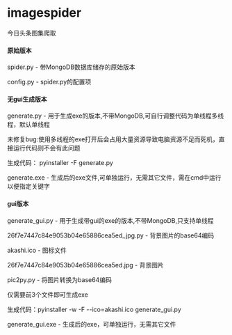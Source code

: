 # imagespider
今日头条图集爬取

#### 原始版本

spider.py - 带MongoDB数据库储存的原始版本

config.py - spider.py的配置项

#### 无gui生成版本

generate.py - 用于生成exe的版本,不带MongoDB,可自行调整代码为单线程多线程，默认单线程

未修复bug:使用多线程的exe打开后会占用大量资源导致电脑资源不足而死机，直接运行代码则不会有此问题

生成代码： pyinstaller -F generate.py

generate.exe - 生成后的exe文件,可单独运行，无需其它文件，需在cmd中运行以便指定关键字

#### gui版本

generate_gui.py - 用于生成带gui的exe的版本,不带MongoDB,只支持单线程

26f7e7447c84e9053b04e65886cea5ed_jpg.py - 背景图片的base64编码

akashi.ico - 图标文件

26f7e7447c84e9053b04e65886cea5ed.jpg - 背景图片

pic2py.py - 将图片转换为base64编码

仅需要前3个文件即可生成exe

生成代码：pyinstaller -w -F --ico=akashi.ico  generate_gui.py

generate_gui.exe - 生成后的exe，可单独运行，无需其它文件